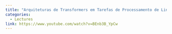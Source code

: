 ```yaml
---
title: "Arquiteturas de Transformers em Tarefas de Processamento de Linguagem Natural"
categories:
  - Lectures
link: https://www.youtube.com/watch?v=BEnb3B_YpCw 
---
```

